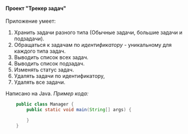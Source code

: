 #### **Проект "Трекер задач"**


Приложение умеет:
1. Хранить задачи разного типа (Обычные задачи, большие задачи и подзадачи).
2. Обращаться к задачам по *идентификатору* - уникальному для каждого типа задач.
3. Выводить список всех задач.
4. Выводить список подзадач.
5. Изменять статус задач.
6. Удалять задачи по идентификатору,
7. Удалять все задачи.

Написано на Java.
*Пример кода:*
```java
    public class Manager {
        public static void main(String[] args) {

        }
    }
```
